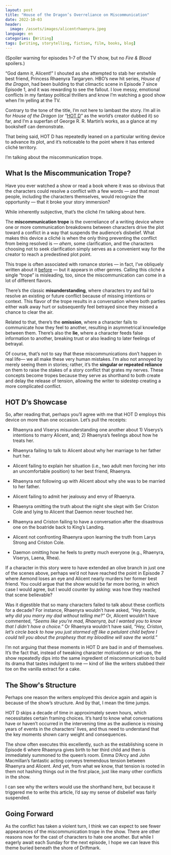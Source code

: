 ```yaml
---
layout: post
title: "House of the Dragon’s Overreliance on Miscommunication"
date: 2022-10-03
header:
  image: /assets/images/alicentrhaenyra.jpeg
language: en
categories: [Writing]
tags: [writing, storytelling, fiction, film, books, blog]
---
```


(Spoiler warning for episodes 1–7 of the TV show, but no _Fire & Blood_ spoilers.)

“God damn it, Alicent!” I shouted as she attempted to stab her erstwhile best friend, Princess Rhaenyra Targaryen. HBO’s new hit series, _House of the Dragon_, had been building to that climactic scene in Episode 7 since Episode 1, and it was rewarding to see the fallout. I love messy, emotional conflicts in my fantasy political thrillers and know I’m watching a good show when I’m yelling at the TV.

Contrary to the tone of the title, I’m not here to lambast the story. I’m all in for _House of the Dragon_ (or “[HOT D](https://georgerrmartin.com/notablog/2022/07/14/san-diego-here-i-come/)” as the world’s creator dubbed it) so far, and I’m a superfan of George R. R. Martin’s works, as a glance at my bookshelf can demonstrate.

That being said, HOT D has repeatedly leaned on a particular writing device to advance its plot, and it’s noticeable to the point where it has entered cliché territory.

I’m talking about the miscommunication trope.

## What Is the Miscommunication Trope?

Have you ever watched a show or read a book where it was so obvious that the characters could resolve a conflict with a few words — and that most people, including the characters themselves, would recognize the opportunity — that it broke your story immersion?

While inherently subjective, that’s the cliché I’m talking about here.

The **miscommunication trope** is the overreliance of a writing device where one or more communication breakdowns between characters drive the plot toward a conflict in a way that suspends the audience’s disbelief. What makes this device a cliché is when the only thing preventing the conflict from being resolved is — _ahem_, some clarification, and the characters choosing not to seek clarification simply serves as a convenient way for the creator to reach a predestined plot point.

This trope is often associated with romance stories — in fact, I’ve obliquely written about it [before](https://blakestephenanderson.medium.com/a-lesson-from-la-la-land-ce4c9b6b085d) — but it appears in other genres. Calling this cliché a single “trope” is misleading, too, since the miscommunication can come in a lot of different flavors.

There’s the classic **misunderstanding**, where characters try and fail to resolve an existing or future conflict because of missing intentions or context. This flavor of the trope results in a conversation where both parties either walk away hurt or subsequently feel betrayed since they missed a chance to clear the air.

Related to that, there’s the **omission**, where a character fails to communicate how they feel to another, resulting in asymmetrical knowledge between them. There’s also the **lie**, where a character feeds false information to another, breaking trust or also leading to later feelings of betrayal.

Of course, that’s not to say that these miscommunications don’t happen in real life— we all make these very human mistakes. I’m also not annoyed by merely seeing them in stories; rather, it’s the **singular or repeated reliance** on them to raise the stakes of a story conflict that grates my nerves. These concepts become tropes because they serve as shorthand to both create and delay the release of tension, allowing the writer to sidestep creating a more complicated conflict.

## HOT D’s Showcase

So, after reading that, perhaps you’ll agree with me that HOT D employs this device on more than one occasion. Let’s pull the receipts:

- Rhaenyra and Viserys misunderstanding one another about 1) Viserys’s intentions to marry Alicent, and; 2) Rhaenyra’s feelings about how he treats her.

- Rhaenyra failing to talk to Alicent about why her marriage to her father hurt her.

- Alicent failing to explain her situation (i.e., two adult men forcing her into an uncomfortable position) to her best friend, Rhaenyra.

- Rhaenyra not following up with Alicent about why she was to be married to her father.

- Alicent failing to admit her jealousy and envy of Rhaenyra.

- Rhaenyra omitting the truth about the night she slept with Ser Criston Cole and lying to Alicent that Daemon never touched her.

- Rhaenyra and Criston failing to have a conversation after the disastrous one on the boatride back to King’s Landing.

- Alicent not confronting Rhaenyra upon learning the truth from Larys Strong and Criston Cole.

- Daemon omitting how he feels to pretty much everyone (e.g., Rhaenyra, Viserys, Laena, Rhea).

If a character in this story were to have extended an olive branch in just one of the scenes above, perhaps we’d not have reached the point in Episode 7 where Aemond loses an eye and Alicent nearly murders her former best friend. You could argue that the show would be far more boring, in which case I would agree, but I would counter by asking: was how they reached that scene believable?

Was it digestible that so many characters failed to talk about these conflicts for a decade? For instance, Rhaenyra wouldn’t have asked, _“Hey bestie, why did you marry my dad without telling me?”_ Or, Alicent wouldn’t have commented, _“Seems like you’re mad, Rhaenyra, but I wanted you to know that I didn’t have a choice.”_ Or Rhaenyra wouldn’t have said, _“Hey, Criston, let’s circle back to how you just stormed off like a petulant child before I could tell you about the prophesy that my bloodline will save the world.”_

I’m not arguing that these moments in HOT D are bad in and of themselves. It’s the fact that, instead of tweaking character motivations or set-ups, the show repeatedly dips into the same ingredient of miscommunication to build its drama that tastes indulgent to me — kind of like the writers stubbed their toe on the vanilla extract for a cake.

## The Show's Structure

Perhaps one reason the writers employed this device again and again is because of the show’s structure. And by that, I mean the time jumps.

HOT D skips a decade of time in approximately seven hours, which necessitates certain framing choices. It’s hard to know what conversations have or haven’t occurred in the intervening time as the audience is missing years of events in the characters’ lives, and thus need to understand that the key moments shown carry weight and consequences.

The show often executes this excellently, such as the establishing scene in Episode 6 where Rhaenyra gives birth to her third child and then is immediately summoned to the queen’s room. Emma D’Arcy and John Macmillan’s fantastic acting conveys tremendous tension between Rhaenyra and Alicent. And yet, from what we know, that tension is rooted in them not hashing things out in the first place, just like many other conflicts in the show.

I can see why the writers would use the shorthand here, but because it triggered me to write this article, I’d say my sense of disbelief was fairly suspended.

## Going Forward

As the conflict has taken a violent turn, I think we can expect to see fewer appearances of the miscommunication trope in the show. There are other reasons now for the cast of characters to hate one another. But while I eagerly await each Sunday for the next episode, I hope we can leave this theme buried beneath the shore of Driftmark.

<img src="{{ site.url }}{{ site.baseurl }}/assets/images/rhaenyrawithkids.jpeg" alt="">
